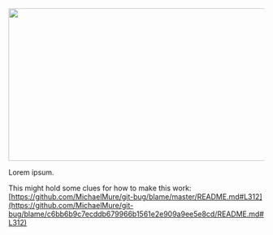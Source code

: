 <img src="header.svg" width="800" height="300">

Lorem ipsum.

This might hold some clues for how to make this work: [https://github.com/MichaelMure/git-bug/blame/master/README.md#L312](https://github.com/MichaelMure/git-bug/blame/c6bb6b9c7ecddb679966b1561e2e909a9ee5e8cd/README.md#L312)
